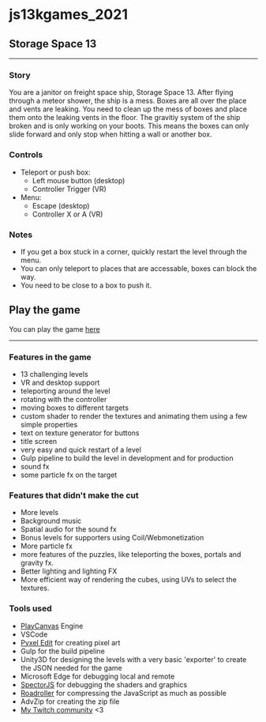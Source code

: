 # js13kgames_2021
## Storage Space 13
---

### Story
You are a janitor on freight space ship, Storage Space 13. After flying through a meteor shower, the ship is a mess. 
Boxes are all over the place and vents are leaking.
You need to clean up the mess of boxes and place them onto the leaking vents in the floor.
The gravitiy system of the ship broken and is only working on your boots.
This means the boxes can only slide forward and only stop when hitting a wall or another box.     

### Controls
- Teleport or push box:  
    - Left mouse button (desktop)
    - Controller Trigger (VR)
- Menu:
    - Escape (desktop)
    - Controller X or A (VR)

### Notes
- If you get a box stuck in a corner, quickly restart the level through the menu.
- You can only teleport to places that are accessable, boxes can block the way.
- You need to be close to a box to push it.

## Play the game
You can play the game [here](https://ss13.sorskoot.com)


---

### Features in the game
- 13 challenging levels
- VR and desktop support
- teleporting around the level
- rotating with the controller
- moving boxes to different targets
- custom shader to render the textures and animating them using a few simple properties
- text on texture generator for buttons
- title screen
- very easy and quick restart of a level
- Gulp pipeline to build the level in development and for production
- sound fx
- some particle fx on the target

### Features that didn't make the cut
- More levels
- Background music
- Spatial audio for the sound fx
- Bonus levels for supporters using Coil/Webmonetization
- More particle fx
- more features of the puzzles, like teleporting the boxes, portals and gravity fx.
- Better lighting and lighting FX
- More efficient way of rendering the cubes, using UVs to select the textures. 

### Tools used
- [PlayCanvas](https://playcanvas.com/) Engine
- VSCode
- [Pyxel Edit](https://www.pyxeledit.com/) for creating pixel art
- Gulp for the build pipeline
- Unity3D for designing the levels with a very basic 'exporter' to create the JSON needed for the game
- Microsoft Edge for debugging local and remote
- [SpectorJS](https://spector.babylonjs.com/) for debugging the shaders and graphics 
- [Roadroller](https://lifthrasiir.github.io/roadroller/) for compressing the JavaScript as much as possible
- AdvZip for creating the zip file
- [My Twitch community](https://twitch.tv/sorskoot) <3 





